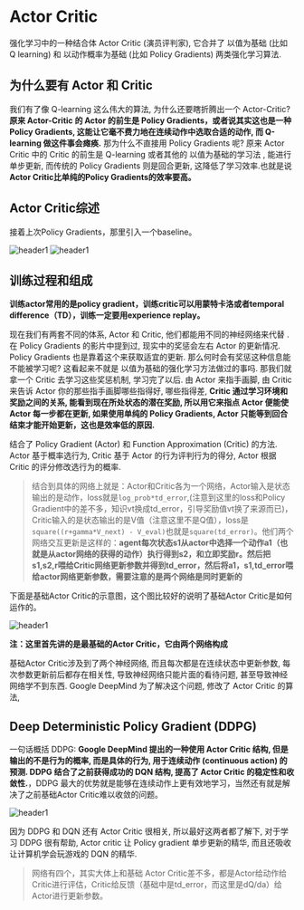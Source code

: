# Actor Critic

强化学习中的一种结合体 Actor Critic (演员评判家), 它合并了 以值为基础 (比如 Q learning) 和 以动作概率为基础 (比如 Policy Gradients) 两类强化学习算法.

## 为什么要有 Actor 和 Critic

我们有了像 Q-learning 这么伟大的算法, 为什么还要瞎折腾出一个 Actor-Critic? **原来 Actor-Critic 的 Actor 的前生是 Policy Gradients，或者说其实这也是一种Policy Gradients, 这能让它毫不费力地在连续动作中选取合适的动作, 而 Q-learning 做这件事会瘫痪.** 那为什么不直接用 Policy Gradients 呢? 原来 Actor Critic 中的 Critic 的前生是 Q-learning 或者其他的 以值为基础的学习法 , 能进行单步更新, 而传统的 Policy Gradients 则是回合更新, 这降低了学习效率.也就是说**Actor Critic比单纯的Policy Gradients的效率要高。**


## Actor Critic综述

接着上次Policy Gradients，那里引入一个baseline。

<img src="{{ site.img_path }}/Machine Learning/51policy_gradient2.png" alt="header1" style="height:auto!important;width:auto%;max-width:1020px;"/>

<img src="{{ site.img_path }}/Machine Learning/51policy_gradient3.png" alt="header1" style="height:auto!important;width:auto%;max-width:1020px;"/>


## 训练过程和组成

**训练actor常用的是policy gradient，训练critic可以用蒙特卡洛或者temporal difference（TD），训练一定要用experience replay。**

现在我们有两套不同的体系, Actor 和 Critic, 他们都能用不同的神经网络来代替 . 在 Policy Gradients 的影片中提到过, 现实中的奖惩会左右 Actor 的更新情况. Policy Gradients 也是靠着这个来获取适宜的更新. 那么何时会有奖惩这种信息能不能被学习呢? 这看起来不就是 以值为基础的强化学习方法做过的事吗. 那我们就拿一个 Critic 去学习这些奖惩机制, 学习完了以后. 由 Actor 来指手画脚, 由 Critic 来告诉 Actor 你的那些指手画脚哪些指得好, 哪些指得差, **Critic 通过学习环境和奖励之间的关系, 能看到现在所处状态的潜在奖励, 所以用它来指点 Actor 便能使 Actor 每一步都在更新, 如果使用单纯的 Policy Gradients, Actor 只能等到回合结束才能开始更新，这也是效率低的原因.**

结合了 Policy Gradient (Actor) 和 Function Approximation (Critic) 的方法. Actor 基于概率选行为, Critic 基于 Actor 的行为评判行为的得分, Actor 根据 Critic 的评分修改选行为的概率.

>结合到具体的网络上就是：Actor和Critic各为一个网络，Actor输入是状态输出的是动作，loss就是`log_prob*td_error`,(注意到这里的loss和Policy Gradient中的差不多，知识vt换成td_error，引导奖励值vt换了来源而已)，Critic输入的是状态输出的是V值（注意这里不是Q值），loss是`square((r+gamma*V_next) - V_eval)`也就是`square(td_error)`。他们两个网络交互更新是这样的：**agent每次状态s1从actor中选择一个动作a1（也就是从actor网络的获得的动作）执行得到s2，和立即奖励r。然后把s1,s2,r喂给Critic网络更新参数并得到td_error，然后将a1，s1,td_error喂给actor网络更新参数，需要注意的是两个网络是同时更新的**

下面是基础Actor Critic的示意图，这个图比较好的说明了基础Actor Critic是如何运作的。

<img src="{{ site.img_path }}/Machine Learning/Actor_Critic1.png" alt="header1" style="height:auto!important;width:auto%;max-width:1020px;"/>

**注：这里首先讲的是最基础的Actor Critic，它由两个网络构成**

基础Actor Critic涉及到了两个神经网络, 而且每次都是在连续状态中更新参数, 每次参数更新前后都存在相关性, 导致神经网络只能片面的看待问题, 甚至导致神经网络学不到东西. Google DeepMind 为了解决这个问题, 修改了 Actor Critic 的算法,




## Deep Deterministic Policy Gradient (DDPG)

一句话概括 DDPG: **Google DeepMind 提出的一种使用 Actor Critic 结构, 但是输出的不是行为的概率, 而是具体的行为, 用于连续动作 (continuous action) 的预测. DDPG 结合了之前获得成功的 DQN 结构, 提高了 Actor Critic 的稳定性和收敛性.**，DDPG 最大的优势就是能够在连续动作上更有效地学习，当然还有就是解决了之前基础Actor Critic难以收敛的问题。

<img src="{{ site.img_path }}/Machine Learning/DDPG1.png" alt="header1" style="height:auto!important;width:auto%;max-width:1020px;"/>

因为 DDPG 和 DQN 还有 Actor Critic 很相关, 所以最好这两者都了解下, 对于学习 DDPG 很有帮助, Actor critic 让 Policy gradient 单步更新的精华, 而且还吸收让计算机学会玩游戏的 DQN 的精华.

>网络有四个，其实大体上和基础 Actor Critic差不多，都是Actor给动作给Critic进行评估，Critic给反馈（基础中是td_error，而这里是dQ/da）给Actor进行更新参数。




